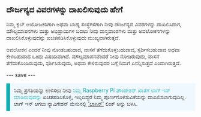 ## ದೌರ್ಜನ್ಯದ ವಿವರಗಳನ್ನು ದಾಖಲಿಸುವುದು ಹೇಗೆ

ನಿಮ್ಮ ಕ್ಲಬ್ ಆಯೋಜಕರಿಗಾಗಿ ಅಥವಾ ಬಾಹ್ಯ ಸಂಸ್ಥೆಗಳಿಗಾಗಿ ನೀವು ದೌರ್ಜನ್ಯದ ವಿವರಗಳನ್ನು ದಾಖಲಿಸಿದಾಗ, ಮೌಲ್ಯಮಾಪನಗಳು ಮತ್ತು ಅಭಿಪ್ರಾಯಗಳ ಬದಲು ನೀವು ವಾಸ್ತವಾಂಶಗಳು ಮತ್ತು ಅವಲೋಕನಗಳನ್ನು ದಾಖಲಿಸಿಕೊಳ್ಳುವುದನ್ನು ಖಚಿತಪಡಿಸಿಕೊಳ್ಳುವುದು ಮುಖ್ಯವಾಗಿರುತ್ತದೆ.

ಅವಲೋಕನ ಎಂದರೆ ನೀವು ನೋಡಬಹುದಾದ, ವಾಸನೆ ತೆಗೆದುಕೊಳ್ಳಬಹುದಾದ, ಸ್ಪರ್ಶಿಸಬಹುದಾದ ಅಥವಾ ಕೇಳಬಹುದಾದ ಒಂದು ವಿಷಯವಾಗಿದೆ. ಮೌಲ್ಯಮಾಪನವೆಂದರೆ ನೀವು ನೋಡಿರುವುದು, ವಾಸನೆ ತೆಗೆದುಕೊಂಡಿರುವುದು, ಸ್ಪರ್ಶಿಸಿರುವುದು, ಅಥವಾ ಕೇಳಿರುವುದರ ಬಗ್ಗೆ ನಿಮಗೆ ಏನನ್ನಿಸುತ್ತದೆ ಎಂದಾಗಿರುತ್ತದೆ.

--- save ---

<p style="border-left: solid; border-width:10px; border-color: #0faeb0; background-color: aliceblue; padding: 10px;">
ನಿಮ್ಮ ಪ್ರಗತಿಯನ್ನು ಉಳಿಸಲು ನೀವು <span style="color: #0faeb0"> ನಿಮ್ಮ Raspberry Pi ಫೌಂಡೇಶನ್ ಖಾತೆಗೆ ಲಾಗ್ ಇನ್ ಮಾಡಿರುವುದನ್ನು</span> ಖಚಿತಪಡಿಸಿಕೊಳ್ಳಿ, ಇಲ್ಲದಿದ್ದರೆ ನಿಮ್ಮ ಪೂರ್ಣಗೊಳಿಸುವಿಕೆಯನ್ನು ದಾಖಲಿಸಲಾಗುವುದಿಲ್ಲ. ಲಾಗ್ ಇನ್ ಆಗಲು ನ್ಯಾವಿಗೇಶನ್ ಮೆನುನಲ್ಲಿ <a href="https://my.raspberrypi.org/login">'ಲಾಗಿನ್'</a> ಲಿಂಕ್ ಅನ್ನು ಬಳಸಿ.
</p>